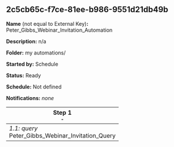 ## 2c5cb65c-f7ce-81ee-b986-9551d21db49b

**Name** (not equal to External Key)**:** Peter_Gibbs_Webinar_Invitation_Automation

**Description:** n/a

**Folder:** my automations/

**Started by:** Schedule

**Status:** Ready

**Schedule:** Not defined

**Notifications:** _none_


| Step 1<br>_<small>-</small>_ |
| --- |
| _1.1: query_<br>Peter_Gibbs_Webinar_Invitation_Query |
